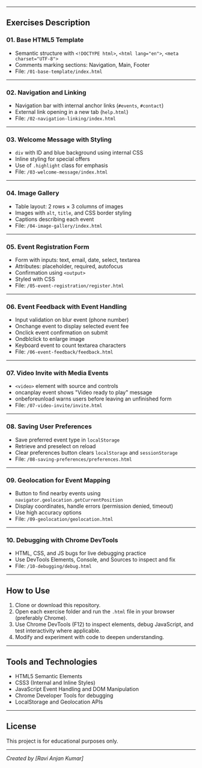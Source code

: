 
---

## Exercises Description

### 01. Base HTML5 Template
- Semantic structure with `<!DOCTYPE html>`, `<html lang="en">`, `<meta charset="UTF-8">`
- Comments marking sections: Navigation, Main, Footer
- File: `/01-base-template/index.html`

---

### 02. Navigation and Linking
- Navigation bar with internal anchor links (`#events`, `#contact`)
- External link opening in a new tab (`help.html`)
- File: `/02-navigation-linking/index.html`

---

### 03. Welcome Message with Styling
- `div` with ID and blue background using internal CSS
- Inline styling for special offers
- Use of `.highlight` class for emphasis
- File: `/03-welcome-message/index.html`

---

### 04. Image Gallery
- Table layout: 2 rows × 3 columns of images
- Images with `alt`, `title`, and CSS border styling
- Captions describing each event
- File: `/04-image-gallery/index.html`

---

### 05. Event Registration Form
- Form with inputs: text, email, date, select, textarea
- Attributes: placeholder, required, autofocus
- Confirmation using `<output>`
- Styled with CSS
- File: `/05-event-registration/register.html`

---

### 06. Event Feedback with Event Handling
- Input validation on blur event (phone number)
- Onchange event to display selected event fee
- Onclick event confirmation on submit
- Ondblclick to enlarge image
- Keyboard event to count textarea characters
- File: `/06-event-feedback/feedback.html`

---

### 07. Video Invite with Media Events
- `<video>` element with source and controls
- oncanplay event shows "Video ready to play" message
- onbeforeunload warns users before leaving an unfinished form
- File: `/07-video-invite/invite.html`

---

### 08. Saving User Preferences
- Save preferred event type in `localStorage`
- Retrieve and preselect on reload
- Clear preferences button clears `localStorage` and `sessionStorage`
- File: `/08-saving-preferences/preferences.html`

---

### 09. Geolocation for Event Mapping
- Button to find nearby events using `navigator.geolocation.getCurrentPosition`
- Display coordinates, handle errors (permission denied, timeout)
- Use high accuracy options
- File: `/09-geolocation/geolocation.html`

---

### 10. Debugging with Chrome DevTools
- HTML, CSS, and JS bugs for live debugging practice
- Use DevTools Elements, Console, and Sources to inspect and fix
- File: `/10-debugging/debug.html`

---

## How to Use

1. Clone or download this repository.
2. Open each exercise folder and run the `.html` file in your browser (preferably Chrome).
3. Use Chrome DevTools (F12) to inspect elements, debug JavaScript, and test interactivity where applicable.
4. Modify and experiment with code to deepen understanding.

---

## Tools and Technologies

- HTML5 Semantic Elements
- CSS3 (Internal and Inline Styles)
- JavaScript Event Handling and DOM Manipulation
- Chrome Developer Tools for debugging
- LocalStorage and Geolocation APIs

---

## License

This project is for educational purposes only.


---

*Created by [Ravi Anjan Kumar]*

